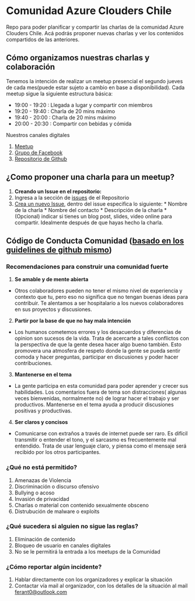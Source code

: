 [logo]: https://a248.e.akamai.net/secure.meetupstatic.com/photos/theme_head/c/8/1/3/full_7311219.jpeg "Azure Clouders Chile"

# Comunidad Azure Clouders Chile
Repo para poder planificar y compartir las charlas de la comunidad Azure Clouders Chile. Acá podrás proponer nuevas charlas y ver los contenidos compartidos de las anteriores.

## Cómo organizamos nuestras charlas y colaboración
Tenemos la intención de realizar un meetup presencial el segundo jueves de cada mes(puede estar sujeto a cambio en base a disponibilidad). Cada meetup sigue la siguiente estructura básica:

*  19:00 - 19:20 : Llegada a lugar y compartir con miembros
*  19:20 - 19:40 : Charla de 20 mins máximo
*  19:40 - 20:00 : Charla de 20 mins máximo
*  20:00 - 20:30 : Compartir con bebidas y cómida

Nuestros canales digitales

1. [Meetup](https://www.meetup.com/Azure-Clouders-Chile/)
2. [Grupo de Facebook](https://www.facebook.com/groups/1648310812075159/)
3. [Repositorio de Github](https://github.com/feranto/azure-clouders-chile)

## ¿Como proponer una charla para un meetup?
1. __Creando un Issue en el repositorio:__ 
  1.  Ingresa a la sección de [issues](https://github.com/feranto/azure-clouders-chile/issues) de el Repositorio
  2.  [Crea un nuevo Issue](https://github.com/feranto/azure-clouders-chile/issues/new), dentro del issue especifica lo siguiente:
    * Nombre de la charla
    * Nombre del contacto
    * Descripción de la charla
    * (Opcional) indicar si tienes un blog post, slides, video online para compartir. Idealmente después de que hayas hecho la charla.



## Código de Conducta Comunidad ([basado en los guidelines de github mismo](https://help.github.com/articles/github-community-guidelines/))

### Recomendaciones para construir una comunidad fuerte
1. __Se amable y de mente abierta__
  * Otros colaboradores pueden no tener el mismo nivel de experiencia y contexto que tu, pero eso no significa que no tengan buenas ideas para contribuir. Te alentamos a ser hospitalario a los nuevos colaboradores en sus proyectos y discusiones.
2. __Partir por la base de que no hay mala intención__
  * Los humanos cometemos errores y los desacuerdos y diferencias de opinion son sucesos de la vida. Trata de acercarte a tales conflictos con la perspectiva de que la gente desea hacer algo bueno también. Esto promovera una atmosfera de respeto donde la gente se pueda sentir comoda y hacer preguntas, participar en discusiones y poder hacer contribuciones.
3. __Mantenerse en el tema__
  * La gente participa en esta comunidad para poder aprender y crecer sus habilidades. Los comentarios fuera de tema son distracciones( algunas veces bienvenidas, normalmente no) de lograr hacer el trabajo y ser productivos. Mantenerse en el tema ayuda a producir discusiones positivas y productivas.
4. __Ser claros y concisos__
  * Comunicarse con extraños a través de internet puede ser raro. Es difícil transmitir o entender el tono, y el sarcasmo es frecuentemente mal entendido. Trata de usar lenguaje claro, y piensa como el mensaje será recibido por los otros participantes.

### ¿Qué no está permitido?
1. Amenazas de Violencia
2. Discriminación o discurso ofensivo 
3. Bullying o acoso
4. Invasión de privacidad 
5. Charlas o material con contenido sexualmente obsceno
6. Distrubución de malware o exploits

### ¿Qué sucedera si alguien no sigue las reglas?
1. Eliminación de contenido
2. Bloqueo de usuario en canales digitales
3. No se le permitirá la entrada a los meetups de la Comunidad

### ¿Cómo reportar algún incidente?
1. Hablar directamente con los organizadores y explicar la situación
2. Contactar vía mail al organizador, con los detalles de la situación al mail ferant0@outlook.com



